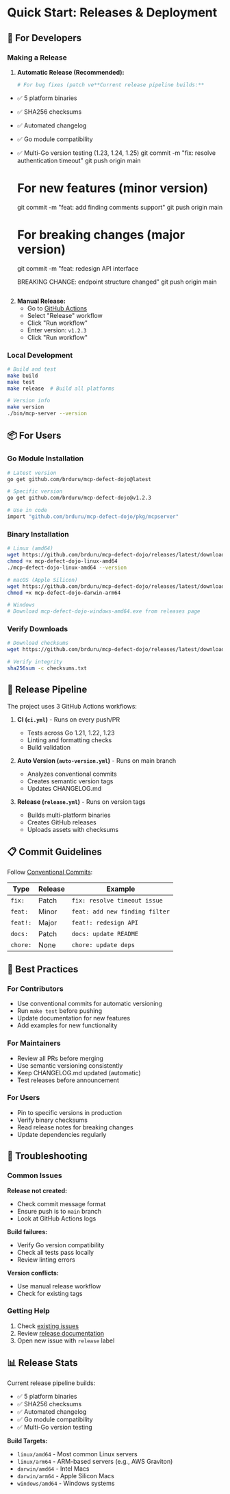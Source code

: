 # Quick Start: Releases & Deployment

## 🚀 For Developers

### Making a Release

1. **Automatic Release (Recommended):**
   ```bash
   # For bug fixes (patch ve**Current release pipeline builds:**
- ✅ 5 platform binaries
- ✅ SHA256 checksums
- ✅ Automated changelog
- ✅ Go module compatibility
- ✅ Multi-Go version testing (1.23, 1.24, 1.25)
   git commit -m "fix: resolve authentication timeout"
   git push origin main
   
   # For new features (minor version)
   git commit -m "feat: add finding comments support"
   git push origin main
   
   # For breaking changes (major version)
   git commit -m "feat: redesign API interface
   
   BREAKING CHANGE: endpoint structure changed"
   git push origin main
   ```

2. **Manual Release:**
   - Go to [GitHub Actions](https://github.com/brduru/mcp-defect-dojo/actions)
   - Select "Release" workflow
   - Click "Run workflow"
   - Enter version: `v1.2.3`
   - Click "Run workflow"

### Local Development

```bash
# Build and test
make build
make test
make release  # Build all platforms

# Version info
make version
./bin/mcp-server --version
```

## 📦 For Users

### Go Module Installation

```bash
# Latest version
go get github.com/brduru/mcp-defect-dojo@latest

# Specific version
go get github.com/brduru/mcp-defect-dojo@v1.2.3

# Use in code
import "github.com/brduru/mcp-defect-dojo/pkg/mcpserver"
```

### Binary Installation

```bash
# Linux (amd64)
wget https://github.com/brduru/mcp-defect-dojo/releases/latest/download/mcp-defect-dojo-linux-amd64
chmod +x mcp-defect-dojo-linux-amd64
./mcp-defect-dojo-linux-amd64 --version

# macOS (Apple Silicon)
wget https://github.com/brduru/mcp-defect-dojo/releases/latest/download/mcp-defect-dojo-darwin-arm64
chmod +x mcp-defect-dojo-darwin-arm64

# Windows
# Download mcp-defect-dojo-windows-amd64.exe from releases page
```

### Verify Downloads

```bash
# Download checksums
wget https://github.com/brduru/mcp-defect-dojo/releases/latest/download/checksums.txt

# Verify integrity
sha256sum -c checksums.txt
```

## 🔄 Release Pipeline

The project uses 3 GitHub Actions workflows:

1. **CI (`ci.yml`)** - Runs on every push/PR
   - Tests across Go 1.21, 1.22, 1.23
   - Linting and formatting checks
   - Build validation

2. **Auto Version (`auto-version.yml`)** - Runs on main branch
   - Analyzes conventional commits
   - Creates semantic version tags
   - Updates CHANGELOG.md

3. **Release (`release.yml`)** - Runs on version tags
   - Builds multi-platform binaries
   - Creates GitHub releases
   - Uploads assets with checksums

## 📋 Commit Guidelines

Follow [Conventional Commits](https://www.conventionalcommits.org/):

| Type | Release | Example |
|------|---------|---------|
| `fix:` | Patch | `fix: resolve timeout issue` |
| `feat:` | Minor | `feat: add new finding filter` |
| `feat!:` | Major | `feat!: redesign API` |
| `docs:` | Patch | `docs: update README` |
| `chore:` | None | `chore: update deps` |

## 🎯 Best Practices

### For Contributors
- Use conventional commits for automatic versioning
- Run `make test` before pushing
- Update documentation for new features
- Add examples for new functionality

### For Maintainers
- Review all PRs before merging
- Use semantic versioning consistently
- Keep CHANGELOG.md updated (automatic)
- Test releases before announcement

### For Users
- Pin to specific versions in production
- Verify binary checksums
- Read release notes for breaking changes
- Update dependencies regularly

## 🔧 Troubleshooting

### Common Issues

**Release not created:**
- Check commit message format
- Ensure push is to `main` branch
- Look at GitHub Actions logs

**Build failures:**
- Verify Go version compatibility
- Check all tests pass locally
- Review linting errors

**Version conflicts:**
- Use manual release workflow
- Check for existing tags

### Getting Help

1. Check [existing issues](https://github.com/brduru/mcp-defect-dojo/issues)
2. Review [release documentation](RELEASE.md)
3. Open new issue with `release` label

## 📊 Release Stats

Current release pipeline builds:
- ✅ 5 platform binaries
- ✅ SHA256 checksums
- ✅ Automated changelog
- ✅ Go module compatibility
- ✅ Multi-Go version testing

**Build Targets:**
- `linux/amd64` - Most common Linux servers
- `linux/arm64` - ARM-based servers (e.g., AWS Graviton)
- `darwin/amd64` - Intel Macs
- `darwin/arm64` - Apple Silicon Macs
- `windows/amd64` - Windows systems

